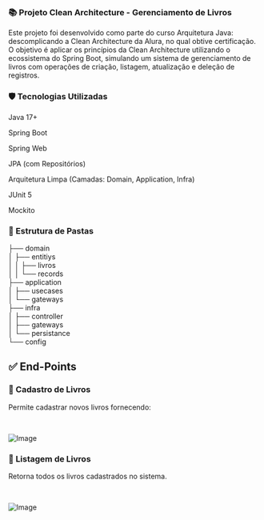 ### 📚 Projeto Clean Architecture - Gerenciamento de Livros

Este projeto foi desenvolvido como parte do curso Arquitetura Java: descomplicando a Clean Architecture da Alura, no qual obtive certificação. O objetivo é aplicar os princípios da Clean Architecture utilizando o ecossistema do Spring Boot, simulando um sistema de gerenciamento de livros com operações de criação, listagem, atualização e deleção de registros.

### 🛡️ Tecnologias Utilizadas

Java 17+

Spring Boot

Spring Web

JPA (com Repositórios)

Arquitetura Limpa (Camadas: Domain, Application, Infra)

JUnit 5

Mockito

### 📂 Estrutura de Pastas

├── domain
<br>
│   ├── entitiys
<br>
│   │   ├── livros
<br>
│   │   └── records
<br>
├── application
<br>
│   ├── usecases
<br>
│   └── gateways
<br>
├── infra
<br>
│   ├── controller
<br>
│   ├── gateways
<br>
│   └── persistance
<br>
└── config

## ✅ End-Points

### 🔹 Cadastro de Livros

Permite cadastrar novos livros fornecendo:

<br>

![Image](https://github.com/user-attachments/assets/095fd457-94d1-4d99-bb1f-bba566a0bcc2)
<br>

### 🔹 Listagem de Livros

Retorna todos os livros cadastrados no sistema.

<br>

![Image](https://github.com/user-attachments/assets/259d9407-717f-4991-bbc8-b31c46aabaac)
<br>




